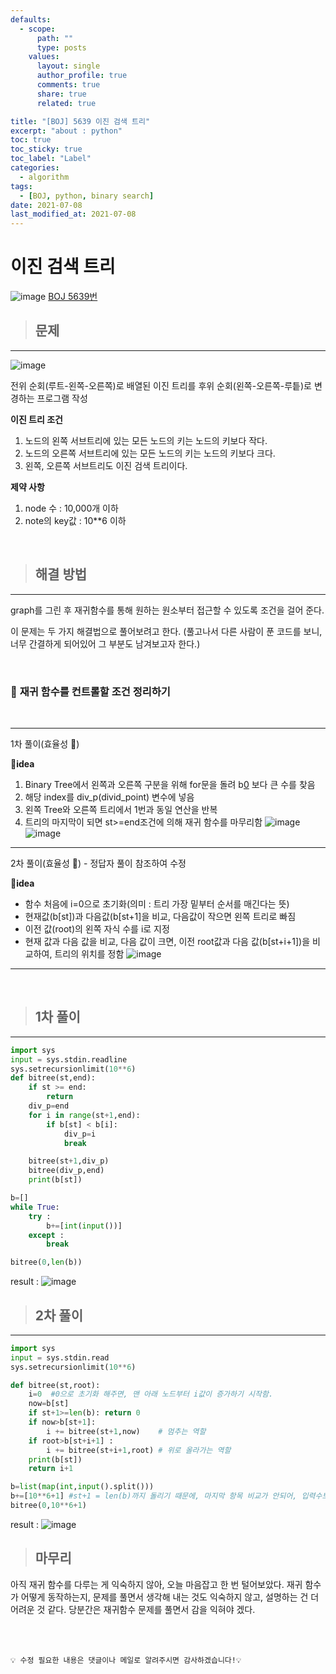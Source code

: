 ```yaml
---
defaults:
  - scope:
      path: ""
      type: posts
    values:
      layout: single
      author_profile: true
      comments: true
      share: true
      related: true

title: "[BOJ] 5639 이진 검색 트리"
excerpt: "about : python"
toc: true
toc_sticky: true
toc_label: "Label"
categories:
  - algorithm
tags:
  - [BOJ, python, binary search]
date: 2021-07-08
last_modified_at: 2021-07-08
---
```

# 이진 검색 트리
![image](https://user-images.githubusercontent.com/77658029/125124566-43ae2500-e133-11eb-9f9b-d45bf8638df2.png)
[BOJ 5639번](https://www.acmicpc.net/problem/5639)

> ## 문제
---

![image](https://user-images.githubusercontent.com/77658029/125316903-865e4000-e373-11eb-951d-5cb632febfc2.png)

전위 순회(루트-왼쪽-오른쪽)로 배열된 이진 트리를 후위 순회(왼쪽-오른쪽-루틑)로 변경하는 프로그램 작성

**이진 트리 조건**

1. 노드의 왼쪽 서브트리에 있는 모든 노드의 키는 노드의 키보다 작다.
2. 노드의 오른쪽 서브트리에 있는 모든 노드의 키는 노드의 키보다 크다.
3. 왼쪽, 오른쪽 서브트리도 이진 검색 트리이다.


**제약 사항**

1. node 수 : 10,000개 이하
2. note의 key값 : 10**6 이하

<br>


> ## 해결 방법   
---

graph를 그린 후 재귀함수를 통해 원하는 원소부터 접근할 수 있도록 조건을 걸어 준다. 

이 문제는 두 가지 해결법으로 풀어보려고 한다. 
(풀고나서 다른 사람이 푼 코드를 보니, 너무 간결하게 되어있어 그 부분도 남겨보고자 한다.)

<br>

### 💨 **재귀 함수를 컨트롤할 조건 정리하기** 

<br>

---
1차 풀이(효율성 🐢)

🌱**idea**
  1. Binary Tree에서 왼쪽과 오른쪽 구분을 위해 for문을 돌려 b[0](50) 보다 큰 수를 찾음
  2. 해당 index를 div_p(divid_point) 변수에 넣음
  3. 왼쪽 Tree와 오른쪽 트리에서 1번과 동일 연산을 반복
  4. 트리의 마지막이 되면 st>=end조건에 의해 재귀 함수를 마무리함
![image](https://user-images.githubusercontent.com/77658029/125317016-a0981e00-e373-11eb-91bd-6f0dcda92e05.png)
![image](https://user-images.githubusercontent.com/77658029/125317100-b4438480-e373-11eb-94ca-49adb1f6cbfc.png)
---
2차 풀이(효율성 🐇) - 정답자 풀이 참조하여 수정

🌱**idea**
  - 함수 처음에 i=0으로 초기화(의미 : 트리 가장 밑부터 순서를 매긴다는 뜻)
  - 현재값(b[st])과 다음값(b[st+1]을 비교, 다음값이 작으면 왼쪽 트리로 빠짐
  - 이전 값(root)의 왼쪽 자식 수를 i로 지정
  - 현재 값과 다음 값을 비교, 다음 값이 크면, 이전 root값과 다음 값(b[st+i+1])을 비교하여, 트리의 위치를 정함 
![image](https://user-images.githubusercontent.com/77658029/125329462-7ac54600-e380-11eb-9770-a4e83f67ec57.png)

---


<br>

> ## 1차 풀이
---
```python
import sys
input = sys.stdin.readline
sys.setrecursionlimit(10**6)
def bitree(st,end):
    if st >= end: 
        return 
    div_p=end
    for i in range(st+1,end):
        if b[st] < b[i]:
            div_p=i
            break

    bitree(st+1,div_p)
    bitree(div_p,end)
    print(b[st])

b=[]
while True:
    try :
        b+=[int(input())]
    except :
        break

bitree(0,len(b))
```
result : 
![image](https://user-images.githubusercontent.com/77658029/125330002-240c3c00-e381-11eb-965c-d160b8585174.png)


> ## 2차 풀이
---
```python
import sys
input = sys.stdin.read
sys.setrecursionlimit(10**6)

def bitree(st,root):
    i=0  #0으로 초기화 해주면, 맨 아래 노드부터 i값이 증가하기 시작함.
    now=b[st]
    if st+1>=len(b): return 0
    if now>b[st+1]: 
        i += bitree(st+1,now)    # 멈추는 역할
    if root>b[st+i+1] : 
        i += bitree(st+i+1,root) # 위로 올라가는 역할
    print(b[st])
    return i+1

b=list(map(int,input().split()))
b+=[10**6+1] #st+1 = len(b)까지 돌리기 때문에, 마지막 항목 비교가 안되어, 입력수보다 큰 수를 추가
bitree(0,10**6+1)
```
result : 
![image](https://user-images.githubusercontent.com/77658029/125330101-4605be80-e381-11eb-9c91-987eb87d594e.png)


> ## 마무리

아직 재귀 함수를 다루는 게 익숙하지 않아, 오늘 마음잡고 한 번 털어보았다. 재귀 함수가 어떻게 동작하는지, 문제를 풀면서 생각해 내는 것도 익숙하지 않고, 설명하는 건 더 어려운 것 같다.
당분간은 재귀함수 문제를 풀면서 감을 익혀야 겠다.

<br><br>

```
💡 수정 필요한 내용은 댓글이나 메일로 알려주시면 감사하겠습니다!💡 
```
